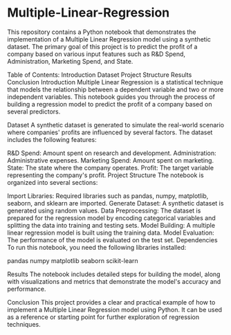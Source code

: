 # Multiple-Linear-Regression
This repository contains a Python notebook that demonstrates the implementation of a Multiple Linear Regression model using a synthetic dataset. The primary goal of this project is to predict the profit of a company based on various input features such as R&D Spend, Administration, Marketing Spend, and State.

Table of Contents:
Introduction
Dataset
Project Structure
Results
Conclusion
Introduction
Multiple Linear Regression is a statistical technique that models the relationship between a dependent variable and two or more independent variables. This notebook guides you through the process of building a regression model to predict the profit of a company based on several predictors.

Dataset
A synthetic dataset is generated to simulate the real-world scenario where companies' profits are influenced by several factors. The dataset includes the following features:

R&D Spend: Amount spent on research and development.
Administration: Administrative expenses.
Marketing Spend: Amount spent on marketing.
State: The state where the company operates.
Profit: The target variable representing the company's profit.
Project Structure
The notebook is organized into several sections:

Import Libraries: Required libraries such as pandas, numpy, matplotlib, seaborn, and sklearn are imported.
Generate Dataset: A synthetic dataset is generated using random values.
Data Preprocessing: The dataset is prepared for the regression model by encoding categorical variables and splitting the data into training and testing sets.
Model Building: A multiple linear regression model is built using the training data.
Model Evaluation: The performance of the model is evaluated on the test set.
Dependencies
To run this notebook, you need the following libraries installed:

pandas
numpy
matplotlib
seaborn
scikit-learn

Results
The notebook includes detailed steps for building the model, along with visualizations and metrics that demonstrate the model's accuracy and performance.

Conclusion
This project provides a clear and practical example of how to implement a Multiple Linear Regression model using Python. It can be used as a reference or starting point for further exploration of regression techniques.
